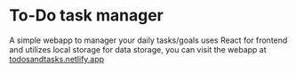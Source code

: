 # To-Do task manager
A simple webapp to manager your daily tasks/goals uses React for frontend and utilizes local storage for data storage, you can visit the webapp at <a href="/todosandtasks.netlify.app" target="main">todosandtasks.netlify.app</a>